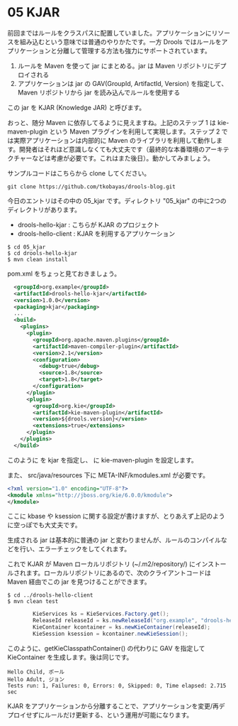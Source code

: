 # 05 KJAR
前回まではルールをクラスパスに配置していました。アプリケーションにリソースを組み込むという意味では普通のやりかたです。一方 Drools ではルールをアプリケーションと分離して管理する方法も強力にサポートされています。

1. ルールを Maven を使って jar にまとめる。jar は Maven リポジトリにデプロイされる
2. アプリケーションは jar の GAV(GroupId, ArtifactId, Version) を指定して、Maven リポジトリから jar を読み込んでルールを使用する

この jar を KJAR (Knowledge JAR) と呼びます。

おっと、随分 Maven に依存してるように見えますね。上記のステップ 1 は kie-maven-plugin という Maven プラグインを利用して実現します。ステップ 2 では実際アプリケーションは内部的に Maven のライブラリを利用して動作します。開発者はそれほど意識しなくても大丈夫です（最終的な本番環境のアーキテクチャーなどは考慮が必要です。これはまた後日）。動かしてみましょう。

サンプルコードはこちらから clone してください。

```
git clone https://github.com/tkobayas/drools-blog.git
```

今日のエントリはその中の 05_kjar です。ディレクトリ "05_kjar" の中に2つのディレクトリがあります。

- drools-hello-kjar : こちらが KJAR のプロジェクト
- drools-hello-client : KJAR を利用するアプリケーション

```
$ cd 05_kjar
$ cd drools-hello-kjar
$ mvn clean install
```
pom.xml をちょっと見ておきましょう。

```xml
  <groupId>org.example</groupId>
  <artifactId>drools-hello-kjar</artifactId>
  <version>1.0.0</version>
  <packaging>kjar</packaging>
  ...
  <build>
    <plugins>
      <plugin>
        <groupId>org.apache.maven.plugins</groupId>
        <artifactId>maven-compiler-plugin</artifactId>
        <version>2.1</version>
        <configuration>
          <debug>true</debug>
          <source>1.8</source>
          <target>1.8</target>
        </configuration>
      </plugin>
      <plugin>
        <groupId>org.kie</groupId>
        <artifactId>kie-maven-plugin</artifactId>
        <version>${drools.version}</version>
        <extensions>true</extensions>
      </plugin>
    </plugins>
  </build>
```

このように <packaging> を kjar を指定し、<build> に kie-maven-plugin を設定します。

また、 src/java/resources 下に META-INF/kmodules.xml が必要です。

```xml
<?xml version="1.0" encoding="UTF-8"?>
<kmodule xmlns="http://jboss.org/kie/6.0.0/kmodule">
</kmodule>
```

ここに kbase や ksession に関する設定が書けますが、とりあえず上記のように空っぽでも大丈夫です。

生成される jar は基本的に普通の jar と変わりませんが、ルールのコンパイルなどを行い、エラーチェックをしてくれます。

これで KJAR が Maven ローカルリポジトリ (~/.m2/repository/) にインストールされます。ローカルリポジトリにあるので、次のクライアントコードは Maven 経由でこの jar を見つけることができます。

```
$ cd ../drools-hello-client
$ mvn clean test
```

```java
        KieServices ks = KieServices.Factory.get();
        ReleaseId releaseId = ks.newReleaseId("org.example", "drools-hello-kjar", "1.0.0");
        KieContainer kcontainer = ks.newKieContainer(releaseId);
        KieSession ksession = kcontainer.newKieSession();
```
このように、getKieClasspathContainer() の代わりに GAV を指定して KieContainer を生成します。後は同じです。

```
Hello Child, ポール
Hello Adult, ジョン
Tests run: 1, Failures: 0, Errors: 0, Skipped: 0, Time elapsed: 2.715 sec
```

KJAR をアプリケーションから分離することで、アプリケーションを変更/再デプロイせずにルールだけ更新する、という運用が可能になります。
